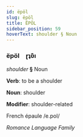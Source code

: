 ```yaml
---
id: ëpöl
slug: ëpöl
title: ËPÖL
sidebar_position: 59
hoverText: shoulder § Noun
---
```


### ëpöl&emsp;<span kind="abugida">ɽʇʋ͊ı</span>

*shoulder* **§** Noun

**Verb**: to be a shoulder

**Noun**: shoulder

**Modifier**: shoulder-related

French épaule /e.pol/

*Romance Language Family*
